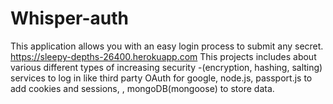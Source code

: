 # Whisper-auth
This application allows you with an easy login process to submit any secret.  https://sleepy-depths-26400.herokuapp.com  This projects includes about various different types of increasing security -(encryption, hashing, salting) services to log in like third party OAuth for google, node.js, passport.js to add cookies and sessions, , mongoDB(mongoose) to store data.
